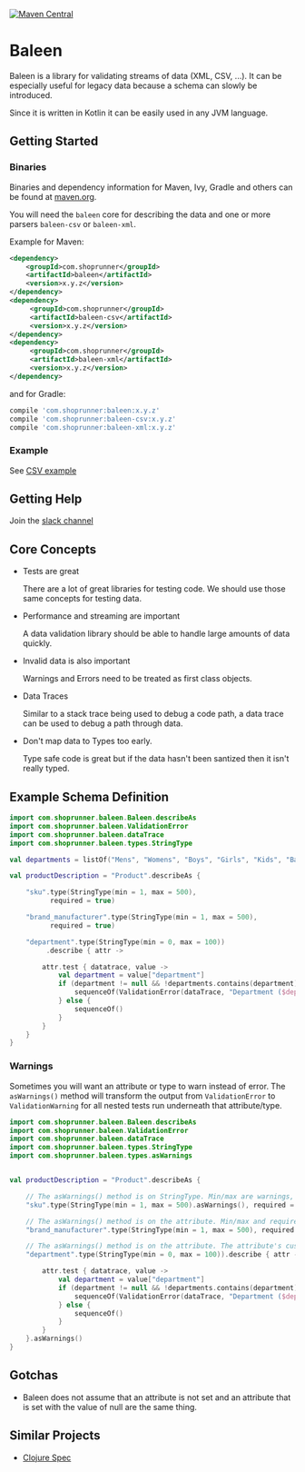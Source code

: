 [![Maven Central](https://img.shields.io/maven-central/v/com.shoprunner/baleen.svg?label=Maven%20Central)](https://search.maven.org/search?q=g:%22com.shoprunner%22%20AND%20%22baleen%22)

# Baleen

Baleen is a library for validating streams of data (XML, CSV, ...).  It can be especially useful for 
legacy data because a schema can slowly be introduced.

Since it is written in Kotlin it can be easily used in any JVM language.

## Getting Started

### Binaries
Binaries and dependency information for Maven, Ivy, Gradle and others can be found at [maven.org](https://search.maven.org/search?q=g:%22com.shoprunner%22%20AND%20%22baleen%22).

You will need the `baleen` core for describing the data and one or more parsers `baleen-csv` or `baleen-xml`.

Example for Maven:

```xml
<dependency>
    <groupId>com.shoprunner</groupId>
    <artifactId>baleen</artifactId>
    <version>x.y.z</version>
</dependency>
<dependency>
     <groupId>com.shoprunner</groupId>
     <artifactId>baleen-csv</artifactId>
     <version>x.y.z</version>
</dependency>
<dependency>
     <groupId>com.shoprunner</groupId>
     <artifactId>baleen-xml</artifactId>
     <version>x.y.z</version>
</dependency>
```
and for Gradle:

```groovy
compile 'com.shoprunner:baleen:x.y.z'
compile 'com.shoprunner:baleen-csv:x.y.z'
compile 'com.shoprunner:baleen-xml:x.y.z'
```

### Example

See [CSV example](baleen-csv/src/test/kotlin/com/shoprunner/baleen/csv/Example.kt)

## Getting Help

Join the [slack channel](https://join.slack.com/t/baleen-validation/signup)

## Core Concepts

- Tests are great

  There are a lot of great libraries for testing code.  We should use those same concepts for testing 
  data.

- Performance and streaming are important

  A data validation library should be able to handle large amounts of data quickly.

- Invalid data is also important

  Warnings and Errors need to be treated as first class objects.

- Data Traces
  
  Similar to a stack trace being used to debug a code path, a data trace can be used to debug a 
  path through data. 

- Don't map data to Types too early.

  Type safe code is great but if the data hasn't been santized then it isn't really typed.  

## Example Schema Definition

```kotlin
import com.shoprunner.baleen.Baleen.describeAs
import com.shoprunner.baleen.ValidationError
import com.shoprunner.baleen.dataTrace
import com.shoprunner.baleen.types.StringType

val departments = listOf("Mens", "Womens", "Boys", "Girls", "Kids", "Baby & Toddler")

val productDescription = "Product".describeAs {

    "sku".type(StringType(min = 1, max = 500),
          required = true)

    "brand_manufacturer".type(StringType(min = 1, max = 500),
          required = true)

    "department".type(StringType(min = 0, max = 100))
         .describe { attr ->

        attr.test { datatrace, value ->
            val department = value["department"]
            if (department != null && !departments.contains(department)) {
                sequenceOf(ValidationError(dataTrace, "Department ($department) is not a valid value.", value))
            } else {
                sequenceOf()
            }
        }
    }
}
```

### Warnings

Sometimes you will want an attribute or type to warn instead of error. The `asWarnings()` method will transform the output
from `ValidationError` to `ValidationWarning` for all nested tests run underneath that attribute/type.

```kotlin
import com.shoprunner.baleen.Baleen.describeAs
import com.shoprunner.baleen.ValidationError
import com.shoprunner.baleen.dataTrace
import com.shoprunner.baleen.types.StringType
import com.shoprunner.baleen.types.asWarnings


val productDescription = "Product".describeAs {

    // The asWarnings() method is on StringType. Min/max are warnings, but required is still an error.
    "sku".type(StringType(min = 1, max = 500).asWarnings(), required = true) 

    // The asWarnings() method is on the attribute. Min/max and required are all warnings.
    "brand_manufacturer".type(StringType(min = 1, max = 500), required = true).asWarnings()

    // The asWarnings() method is on the attribute. The attribute's custom test will also be turned into a warning.
    "department".type(StringType(min = 0, max = 100)).describe { attr ->

        attr.test { datatrace, value ->
            val department = value["department"]
            if (department != null && !departments.contains(department)) {
                sequenceOf(ValidationError(dataTrace, "Department ($department) is not a valid value.", value))
            } else {
                sequenceOf()
            }
        }
    }.asWarnings()
}
```

## Gotchas

- Baleen does not assume that an attribute is not set and an attribute that is set with the value of null are the same thing.

## Similar Projects

- [Clojure Spec](https://clojure.org/guides/spec)
